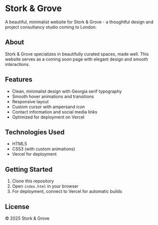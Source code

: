 # Stork & Grove

A beautiful, minimalist website for Stork & Grove - a thoughtful design and project consultancy studio coming to London.

## About

Stork & Grove specializes in beautifully curated spaces, made well. This website serves as a coming soon page with elegant design and smooth interactions.

## Features

- Clean, minimalist design with Georgia serif typography
- Smooth hover animations and transitions
- Responsive layout
- Custom cursor with ampersand icon
- Contact information and social media links
- Optimized for deployment on Vercel

## Technologies Used

- HTML5
- CSS3 (with custom animations)
- Vercel for deployment

## Getting Started

1. Clone this repository
2. Open `index.html` in your browser
3. For deployment, connect to Vercel for automatic builds

## License

© 2025 Stork & Grove 
